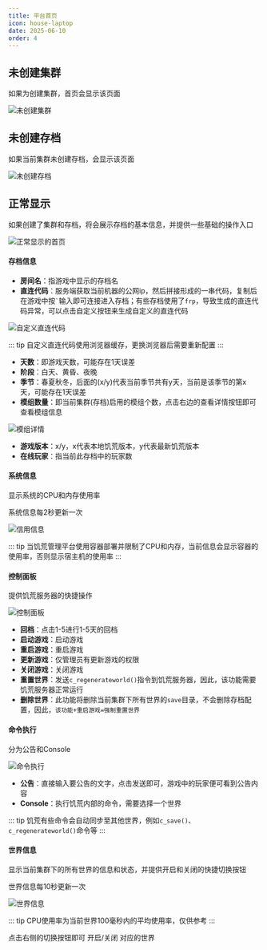 ```yaml
---
title: 平台首页
icon: house-laptop
date: 2025-06-10
order: 4
---
```


## 未创建集群

如果为创建集群，首页会显示该页面

![未创建集群](assets/home-no-cluster.png)

## 未创建存档

如果当前集群未创建存档，会显示该页面

![未创建存档](assets/home-no-world.png)

## 正常显示

如果创建了集群和存档，将会展示存档的基本信息，并提供一些基础的操作入口

![正常显示的首页](assets/home-normal.png)

#### 存档信息

- **房间名**：指游戏中显示的存档名
- **直连代码**：服务端获取当前机器的公网ip，然后拼接形成的一串代码，复制后在游戏中按<code>\`</code>输入即可连接进入存档；有些存档使用了`frp`，导致生成的直连代码异常，可以点击自定义按钮来生成自定义的直连代码

![自定义直连代码](assets/home-custom-connection-code.png)

::: tip
自定义直连代码使用浏览器缓存，更换浏览器后需要重新配置
:::
- **天数**：即游戏天数，可能存在1天误差
- **阶段**：白天、黄昏、夜晚
- **季节**：春夏秋冬，后面的(x/y)代表当前季节共有y天，当前是该季节的第x天，可能存在1天误差
- **模组数量**：即当前集群(存档)启用的模组个数，点击右边的查看详情按钮即可查看模组信息

![模组详情](assets/home-mod-detail.png)

- **游戏版本**：x/y，x代表本地饥荒版本，y代表最新饥荒版本
- **在线玩家**：指当前此存档中的玩家数

#### 系统信息
显示系统的CPU和内存使用率

系统信息每2秒更新一次

![信用信息](assets/home-sys-info.png)

::: tip
当饥荒管理平台使用容器部署并限制了CPU和内存，当前信息会显示容器的使用率，否则显示宿主机的使用率
:::

#### 控制面板

提供饥荒服务器的快捷操作

![控制面板](assets/home-control-panel.png)

- **回档**：点击1-5进行1-5天的回档
- **启动游戏**：启动游戏
- **重启游戏**：重启游戏
- **更新游戏**：仅管理员有更新游戏的权限
- **关闭游戏**：关闭游戏
- **重置世界**：发送`c_regenerateworld()`指令到饥荒服务器，因此，该功能需要饥荒服务器正常运行
- **删除世界**：此功能将删除当前集群下所有世界的`save`目录，不会删除存档配置，因此，`该功能+重启游戏=强制重置世界`

#### 命令执行
分为公告和Console

![命令执行](assets/home-cmd-exec.png)

- **公告**：直接输入要公告的文字，点击发送即可，游戏中的玩家便可看到公告内容
- **Console**：执行饥荒内部的命令，需要选择一个世界

::: tip
饥荒有些命令会自动同步至其他世界，例如`c_save()`、`c_regenerateworld()`命令等
:::

#### 世界信息
显示当前集群下的所有世界的信息和状态，并提供开启和关闭的快捷切换按钮

世界信息每10秒更新一次

![世界信息](assets/home-world-info.png)

::: tip
CPU使用率为当前世界100毫秒内的平均使用率，仅供参考
:::

点击右侧的切换按钮即可 开启/关闭 对应的世界